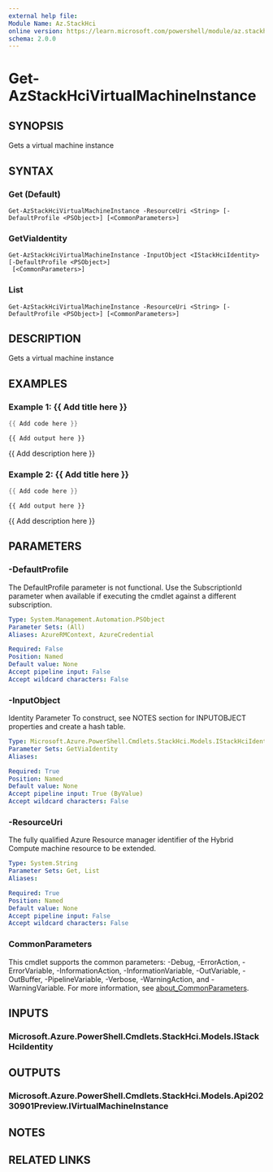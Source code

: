 ```yaml
---
external help file:
Module Name: Az.StackHci
online version: https://learn.microsoft.com/powershell/module/az.stackhci/get-azstackhcivirtualmachineinstance
schema: 2.0.0
---
```


# Get-AzStackHciVirtualMachineInstance

## SYNOPSIS
Gets a virtual machine instance

## SYNTAX

### Get (Default)
```
Get-AzStackHciVirtualMachineInstance -ResourceUri <String> [-DefaultProfile <PSObject>] [<CommonParameters>]
```

### GetViaIdentity
```
Get-AzStackHciVirtualMachineInstance -InputObject <IStackHciIdentity> [-DefaultProfile <PSObject>]
 [<CommonParameters>]
```

### List
```
Get-AzStackHciVirtualMachineInstance -ResourceUri <String> [-DefaultProfile <PSObject>] [<CommonParameters>]
```

## DESCRIPTION
Gets a virtual machine instance

## EXAMPLES

### Example 1: {{ Add title here }}
```powershell
{{ Add code here }}
```

```output
{{ Add output here }}
```

{{ Add description here }}

### Example 2: {{ Add title here }}
```powershell
{{ Add code here }}
```

```output
{{ Add output here }}
```

{{ Add description here }}

## PARAMETERS

### -DefaultProfile
The DefaultProfile parameter is not functional.
Use the SubscriptionId parameter when available if executing the cmdlet against a different subscription.

```yaml
Type: System.Management.Automation.PSObject
Parameter Sets: (All)
Aliases: AzureRMContext, AzureCredential

Required: False
Position: Named
Default value: None
Accept pipeline input: False
Accept wildcard characters: False
```

### -InputObject
Identity Parameter
To construct, see NOTES section for INPUTOBJECT properties and create a hash table.

```yaml
Type: Microsoft.Azure.PowerShell.Cmdlets.StackHci.Models.IStackHciIdentity
Parameter Sets: GetViaIdentity
Aliases:

Required: True
Position: Named
Default value: None
Accept pipeline input: True (ByValue)
Accept wildcard characters: False
```

### -ResourceUri
The fully qualified Azure Resource manager identifier of the Hybrid Compute machine resource to be extended.

```yaml
Type: System.String
Parameter Sets: Get, List
Aliases:

Required: True
Position: Named
Default value: None
Accept pipeline input: False
Accept wildcard characters: False
```

### CommonParameters
This cmdlet supports the common parameters: -Debug, -ErrorAction, -ErrorVariable, -InformationAction, -InformationVariable, -OutVariable, -OutBuffer, -PipelineVariable, -Verbose, -WarningAction, and -WarningVariable. For more information, see [about_CommonParameters](http://go.microsoft.com/fwlink/?LinkID=113216).

## INPUTS

### Microsoft.Azure.PowerShell.Cmdlets.StackHci.Models.IStackHciIdentity

## OUTPUTS

### Microsoft.Azure.PowerShell.Cmdlets.StackHci.Models.Api20230901Preview.IVirtualMachineInstance

## NOTES

## RELATED LINKS

